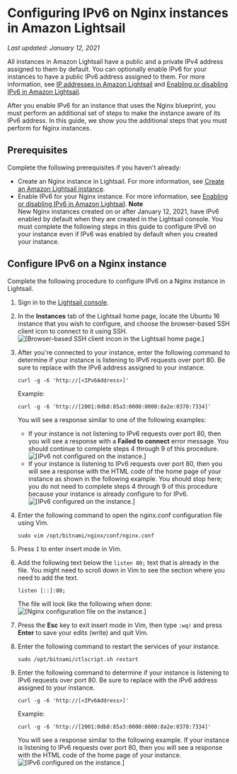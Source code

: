 # Configuring IPv6 on Nginx instances in Amazon Lightsail<a name="amazon-lightsail-configure-ipv6-on-nginx"></a>

 *Last updated: January 12, 2021* 

All instances in Amazon Lightsail have a public and a private IPv4 address assigned to them by default\. You can optionally enable IPv6 for your instances to have a public IPv6 address assigned to them\. For more information, see [IP addresses in Amazon Lightsail](understanding-public-ip-and-private-ip-addresses-in-amazon-lightsail.md) and [Enabling or disabling IPv6 in Amazon Lightsail](amazon-lightsail-enable-disable-ipv6.md)\.

After you enable IPv6 for an instance that uses the Nginx blueprint, you must perform an additional set of steps to make the instance aware of its IPv6 address\. In this guide, we show you the additional steps that you must perform for Nginx instances\.

## Prerequisites<a name="ipv6-nginx-prerequisites"></a>

Complete the following prerequisites if you haven't already:
+ Create an Nginx instance in Lightsail\. For more information, see [Create an Amazon Lightsail instance](how-to-create-amazon-lightsail-instance-virtual-private-server-vps.md)\.
+ Enable IPv6 for your Nginx instance\. For more information, see [Enabling or disabling IPv6 in Amazon Lightsail](amazon-lightsail-enable-disable-ipv6.md)\.
**Note**  
New Nginx instances created on or after January 12, 2021, have IPv6 enabled by default when they are created in the Lightsail console\. You must complete the following steps in this guide to configure IPv6 on your instance even if IPv6 was enabled by default when you created your instance\.

## Configure IPv6 on a Nginx instance<a name="configure-ipv6-nginx"></a>

Complete the following procedure to configure IPv6 on a Nginx instance in Lightsail\.

1. Sign in to the [Lightsail console](https://lightsail.aws.amazon.com/)\.

1. In the **Instances** tab of the Lightsail home page, locate the Ubuntu 16 instance that you wish to configure, and choose the browser\-based SSH client icon to connect to it using SSH\.  
![\[Browser-based SSH client incon in the Lightsail home page.\]](https://d9yljz1nd5001.cloudfront.net/en_us/c61ab0669fef62b2778d591e8e619b4d/images/lightsail-nginx-ssh-quick-connect.png)

1. After you're connected to your instance, enter the following command to determine if your instance is listening to IPv6 requests over port 80\. Be sure to replace *<IPv6Address>* with the IPv6 address assigned to your instance\.

   ```
   curl -g -6 'http://[<IPv6Address>]'
   ```

   Example:

   ```
   curl -g -6 'http://[2001:0db8:85a3:0000:0000:8a2e:0370:7334]'
   ```

   You will see a response similar to one of the following examples:
   + If your instance is not listening to IPv6 requests over port 80, then you will see a response with a **Failed to connect** error message\. You should continue to complete steps 4 through 9 of this procedure\.  
![\[IPv6 not configured on the instance.\]](https://d9yljz1nd5001.cloudfront.net/en_us/c61ab0669fef62b2778d591e8e619b4d/images/lightsail-nginx-ssh-curl-result-not-configured.png)
   + If your instance is listening to IPv6 requests over port 80, then you will see a response with the HTML code of the home page of your instance as shown in the following example\. You should stop here; you do not need to complete steps 4 through 9 of this procedure because your instance is already configure to for IPv6\.  
![\[IPv6 configured on the instance.\]](https://d9yljz1nd5001.cloudfront.net/en_us/c61ab0669fef62b2778d591e8e619b4d/images/lightsail-nginx-ssh-curl-result-configured.png)

1. Enter the following command to open the nginx\.conf configuration file using Vim\.

   ```
   sudo vim /opt/bitnami/nginx/conf/nginx.conf
   ```

1. Press `I` to enter insert mode in Vim\.

1. Add the following text below the `listen 80;` text that is already in the file\. You might need to scroll down in Vim to see the section where you need to add the text\.

   ```
   listen [::]:80;
   ```

   The file will look like the following when done:  
![\[Nginx configuration file on the instance.\]](https://d9yljz1nd5001.cloudfront.net/en_us/c61ab0669fef62b2778d591e8e619b4d/images/lightsail-nginx-ssh-nginx-conf-file.png)

1. Press the **Esc** key to exit insert mode in Vim, then type `:wq!` and press **Enter** to save your edits \(write\) and quit Vim\.

1. Enter the following command to restart the services of your instance\.

   ```
   sudo /opt/bitnami/ctlscript.sh restart
   ```

1. Enter the following command to determine if your instance is listening to IPv6 requests over port 80\. Be sure to replace *<IPv6Address>* with the IPv6 address assigned to your instance\.

   ```
   curl -g -6 'http://[<IPv6Address>]'
   ```

   Example:

   ```
   curl -g -6 'http://[2001:0db8:85a3:0000:0000:8a2e:0370:7334]'
   ```

   You will see a response similar to the following example\. If your instance is listening to IPv6 requests over port 80, then you will see a response with the HTML code of the home page of your instance\.  
![\[IPv6 configured on the instance.\]](https://d9yljz1nd5001.cloudfront.net/en_us/c61ab0669fef62b2778d591e8e619b4d/images/lightsail-nginx-ssh-curl-result-configured.png)